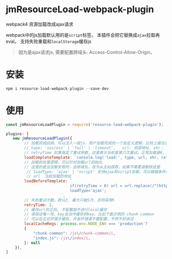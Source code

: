 # jmResourceLoad-webpack-plugin
webpack4 资源加载改成ajax请求


webpack中的js加载默认用的是`script`标签， 本插件会把它替换成`ajax`拉取再eval。
支持失败重载和`localStorage`缓存js

> 因为是ajax请求js, 需要配置跨域头: Access-Control-Allow-Origin。

# 安装
```js
npm i resource-load-webpack-plugin --save-dev
```

# 使用

```js
const jmResourceLoadPlugin = require('resource-load-webpack-plugin');

plugins: [
   new jmResourceLoadPlugin({
        // 加载完成回调，可以注入一段js，用户加载完成的一个自定义逻辑，比较上报日志等，非必须
        // type: 'success' | 'fail' | 'timeout',   url: 资源地址, xhr： 加载资源的ajax对象或script标签       
        // retryTime 如果指定了重试参数，这里表示当前是第几次重试，正常加载是0，后面累加
        loadCompleteTemplate: `console.log('load:', type, url, xhr, retryTime)`,
        // 加载前处理逻辑，可以针对加载url初始化
        // 这里的是当加载失败时，去除域名，改为从主站获取，如果不需要请删除这里
         // loadType: 'ajax' | 'script' 支持ajax和script加载，可以根据条件修改这个变量
         // url  当前加载的地址
        loadBeforeTemplate: `
                            if(retryTime > 0) url = url.replace(/^(http(s)?:)?\\/\\/[^\\/]+/i, '');
                            loadType='ajax';
                        `,
        // 失败重试次数，默认2, 最大只能5次，否则采用5
        retryTime: 2,
        // 缓存url的正则, 不配置就不进行local缓存
        // 请保证唯一性，key会当作缓存的key，比如下面示例的 chunk-common
        // 可以在正式环境才缓存，开发环境请不要配置，不然不好调试
        localCacheRegs: process.env.NODE_ENV === 'production'?
        {
            "chunk-common": /js\/chunk-common/i,
            "index.js": /js\/index/i,   
        }: null
    }),
]
```

